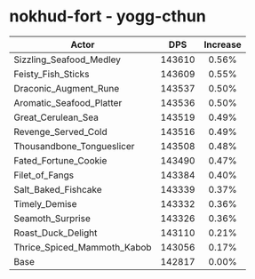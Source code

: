 # nokhud-fort - yogg-cthun
| Actor | DPS | Increase |
|---|:---:|:---:|
|Sizzling_Seafood_Medley|143610|0.56%|
|Feisty_Fish_Sticks|143609|0.55%|
|Draconic_Augment_Rune|143537|0.50%|
|Aromatic_Seafood_Platter|143536|0.50%|
|Great_Cerulean_Sea|143519|0.49%|
|Revenge_Served_Cold|143516|0.49%|
|Thousandbone_Tongueslicer|143508|0.48%|
|Fated_Fortune_Cookie|143490|0.47%|
|Filet_of_Fangs|143384|0.40%|
|Salt_Baked_Fishcake|143339|0.37%|
|Timely_Demise|143332|0.36%|
|Seamoth_Surprise|143326|0.36%|
|Roast_Duck_Delight|143110|0.21%|
|Thrice_Spiced_Mammoth_Kabob|143056|0.17%|
|Base|142817|0.00%|
